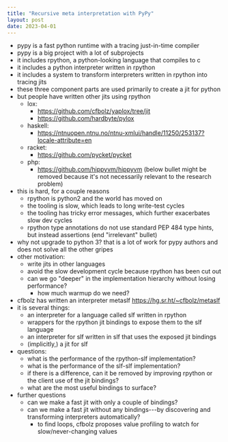 ```yaml
---
title: "Recursive meta interpretation with PyPy"
layout: post
date: 2023-04-01
---
```


* pypy is a fast python runtime with a tracing just-in-time compiler
* pypy is a big project with a lot of subprojects
* it includes rpython, a python-looking language that compiles to c
* it includes a python interpreter written in rpython
* it includes a system to transform interpreters written in rpython into
  tracing jits
* these three component parts are used primarily to create a jit
  for python
* but people have written other jits using rpython
  * lox:
    * https://github.com/cfbolz/yaplox/tree/jit
    * https://github.com/hardbyte/pylox
  * haskell:
    * https://ntnuopen.ntnu.no/ntnu-xmlui/handle/11250/253137?locale-attribute=en
  * racket:
    * https://github.com/pycket/pycket
  * php:
    * https://github.com/hippyvm/hippyvm
(below bullet might be removed because it's not necessarily relevant to the
research problem)
* this is hard, for a couple reasons
  * rpython is python2 and the world has moved on
  * the tooling is slow, which leads to long write-test cycles
  * the tooling has tricky error messages, which further exacerbates slow dev
    cycles
  * rpython type annotations do not use standard PEP 484 type hints, but
    instead assertions
(end "irrelevant" bullet)
* why not upgrade to python 3? that is a lot of work for pypy authors and does
  not solve all the other gripes
* other motivation:
  * write jits in other languages
  * avoid the slow development cycle because rpython has been cut out
  * can we go "deeper" in the implementation hierarchy without losing
    performance?
    * how much warmup do we need?
* cfbolz has written an interpreter metaslf https://hg.sr.ht/~cfbolz/metaslf
* it is several things:
  * an interpreter for a language called slf written in rpython
  * wrappers for the rpython jit bindings to expose them to the slf language
  * an interpreter for slf written in slf that uses the exposed jit bindings
  * (implicitly,) a jit for slf
* questions:
  * what is the performance of the rpython-slf implementation?
  * what is the performance of the slf-slf implementation?
  * if there is a difference, can it be removed by improving rpython or the
    client use of the jit bindings?
  * what are the most useful bindings to surface?
* further questions
  * can we make a fast jit with only a couple of bindings?
  * can we make a fast jit without any bindings---by discovering and
    transforming interpreters automatically?
    * to find loops, cfbolz proposes value profiling to watch for
      slow/never-changing values
